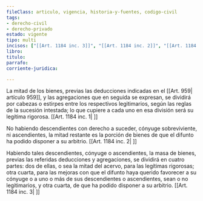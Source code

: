 ```yaml
---
fileClass: articulo, vigencia, historia-y-fuentes, codigo-civil
tags:
- derecho-civil
- derecho-privado
estado: vigente
tipo: multi
incisos: ["[[Art. 1184 inc. 3]]", "[[Art. 1184 inc. 2]]", "[[Art. 1184 inc. 1]]"]
libro:
titulo:
parrafo:
corriente-juridica:

---
```

La mitad de los bienes, previas las deducciones indicadas en el [[Art. 959| artículo 959]], y las agregaciones que en seguida se expresan, se dividirá por cabezas o estirpes entre los respectivos legitimarios, según las reglas de la sucesión intestada; lo que cupiere a cada uno en esa división será su legítima rigorosa. [[Art. 1184 inc. 1| ]]

No habiendo descendientes con derecho a suceder, cónyuge sobreviviente, ni ascendientes, la mitad restante es la porción de bienes de que el difunto ha podido disponer a su arbitrio. [[Art. 1184 inc. 2| ]]

Habiendo tales descendientes, cónyuge o ascendientes, la masa de bienes, previas las referidas deducciones y agregaciones, se dividirá en cuatro partes: dos de ellas, o sea la mitad del acervo, para las legítimas rigorosas; otra cuarta, para las mejoras con que el difunto haya querido favorecer a su cónyuge o a uno o más de sus descendientes o ascendientes, sean o no legitimarios, y otra cuarta, de que ha podido disponer a su arbitrio. [[Art. 1184 inc. 3| ]]
